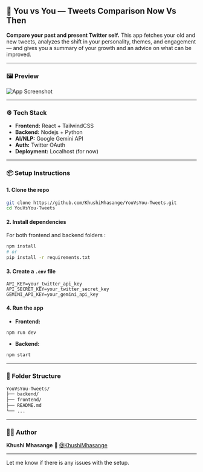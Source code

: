 ## 🧠 You vs You — Tweets Comparison Now Vs Then

**Compare your past and present Twitter self.**
This app fetches your old and new tweets, analyzes the shift in your personality, themes, and engagement — and gives you a summary of your growth and an advice on what can be improved.

---

### 🖼️ Preview
![App Screenshot](./assets/Screenshot.png)


---

### ⚙️ Tech Stack

* **Frontend:** React + TailwindCSS
* **Backend:** Nodejs + Python
* **AI/NLP:** Google Gemini API
* **Auth:** Twitter OAuth
* **Deployment:** Localhost (for now)

---

### 📦 Setup Instructions

#### 1. Clone the repo

```bash
git clone https://github.com/KhushiMhasange/YouVsYou-Tweets.git
cd YouVsYou-Tweets
```

#### 2. Install dependencies

For both frontend and backend folders :

```bash
npm install
# or
pip install -r requirements.txt
```

#### 3. Create a `.env` file

```env
API_KEY=your_twitter_api_key
API_SECRET_KEY=your_twitter_secret_key
GEMINI_API_KEY=your_gemini_api_key
```

#### 4. Run the app

* **Frontend:**

```bash
npm run dev
```

* **Backend:**

```bash
npm start

```

---

### 📁 Folder Structure

```bash
YouVsYou-Tweets/
├── backend/            
├── frontend/                           
├── README.md
└── ...
```

---

### 🙋‍♀️ Author

**Khushi Mhasange**
🔗 [@KhushiMhasange](https://twitter.com/KhushiMhasange)

---

Let me know if there is any issues with the setup.
